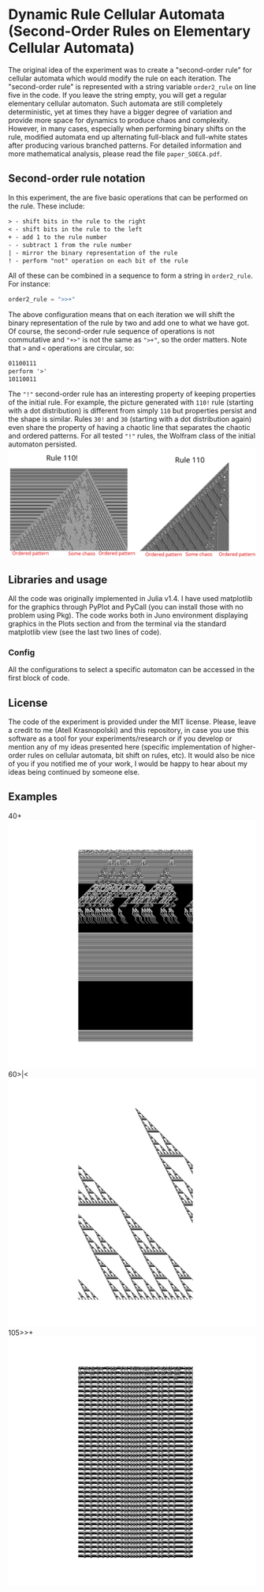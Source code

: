 # Dynamic Rule Cellular Automata (Second-Order Rules on Elementary Cellular Automata)
The original idea of the experiment was to create a "second-order rule" for cellular automata which would modify the rule on each iteration. The "second-order rule" is represented with a string variable `order2_rule` on line five in the code. If you leave the string empty, you will get a regular elementary cellular automaton.
Such automata are still completely deterministic, yet at times they have a bigger degree of variation and provide more space for dynamics to produce chaos and complexity. However, in many cases, especially when performing binary shifts on the rule, modified automata end up alternating full-black and full-white states after producing various branched patterns.
For detailed information and more mathematical analysis, please read the file `paper_SOECA.pdf`.
## Second-order rule notation
In this experiment, the are five basic operations that can be performed on the rule. These include:
```
> - shift bits in the rule to the right
< - shift bits in the rule to the left
+ - add 1 to the rule number
- - subtract 1 from the rule number
| - mirror the binary representation of the rule
! - perform "not" operation on each bit of the rule
```
All of these can be combined in a sequence to form a string in `order2_rule`. For instance:
```julia
order2_rule = ">>+"
```
The above configuration means that on each iteration we will shift the binary representation of the rule by two and add one to what we have got. Of course, the second-order rule sequence of operations is not commutative and `"+>"` is not the same as `">+"`, so the order matters.
Note that `>` and `<` operations are circular, so:
```
01100111
perform '>'
10110011
```
The `"!"` second-order rule has an interesting property of keeping properties of the initial rule. For example, the picture generated with `110!` rule (starting with a dot distribution) is different from simply `110` but properties persist and the shape is similar. Rules `30!` and `30` (starting with a dot distribution again) even share the property of having a chaotic line that separates the chaotic and ordered patterns. For all tested `"!"` rules, the Wolfram class of the initial automaton persisted.
![110! and 110](img/110!.png)
## Libraries and usage
All the code was originally implemented in Julia v1.4. I have used matplotlib for the graphics through PyPlot and PyCall (you can install those with no problem using Pkg). The code works both in Juno environment displaying graphics in the Plots section and from the terminal via the standard matplotlib view (see the last two lines of code).
### Config
All the configurations to select a specific automaton can be accessed in the first block of code.
## License
The code of the experiment is provided under the MIT license. Please, leave a credit to me (Atell Krasnopolski) and this repository, in case you use this software as a tool for your experiments/research or if you develop or mention any of my ideas presented here (specific implementation of higher-order rules on cellular automata, bit shift on rules, etc). It would also be nice of you if you notified me of your work, I would be happy to hear about my ideas being continued by someone else.
## Examples
40+
![40+](img/40+.png)
60>|<
![60>|<](img/60>|<.png)
105>>+
![105>>+](img/105>>+.png)
